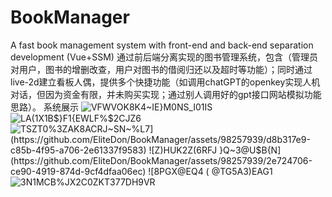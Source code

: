 # BookManager
A fast book management system with front-end and back-end separation development (Vue+SSM)
通过前后端分离实现的图书管理系统，包含（管理员对用户，图书的增删改查，用户对图书的借阅归还以及超时等功能）；同时通过live-2d建立看板人偶，提供多个快捷功能（如调用chatGPT的openkey实现人机对话，但因为资金有限，并未购买实现；通过别人调用好的gpt接口网站模拟功能思路）。
系统展示
![VFWVOK8K4~IE}M0NS_I01IS](https://github.com/EliteDon/BookManager/assets/98257939/63306e0b-6aec-486a-83f5-3eb08c343b97)
![LA(1X1B$}F1{EWLF%$2CJZ6](https://github.com/EliteDon/BookManager/assets/98257939/41bc2f9f-9cc2-4ceb-9fab-a14daee2e4ea)
![`TSZT0%3ZAK8ACRJ~SN~%L7](https://github.com/EliteDon/BookManager/assets/98257939/d8b317e9-c85b-4f95-a706-2e61337f9583)
![Z)HUK2Z(6RFJ }Q~3@U$B{N](https://github.com/EliteDon/BookManager/assets/98257939/2e724706-ce90-4919-874d-9cf4dfaa06ec)
![8PGX@EQ`4 ( @TG5A3)EAG1](https://github.com/EliteDon/BookManager/assets/98257939/77fdb770-7ba4-4323-a120-ec50c48c1e77)
![3N1MCB%JX2C0ZKT377DH9VR](https://github.com/EliteDon/BookManager/assets/98257939/3d8f643b-76e0-4ba5-8eb0-727aa5d64c49)
